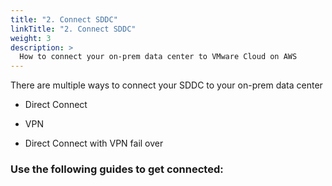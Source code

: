 ```yaml
---
title: "2. Connect SDDC"
linkTitle: "2. Connect SDDC"
weight: 3
description: >
  How to connect your on-prem data center to VMware Cloud on AWS
---
```


There are multiple ways to connect your SDDC to your on-prem data center

- Direct Connect

- VPN

- Direct Connect with VPN fail over

### Use the following guides to get connected:
